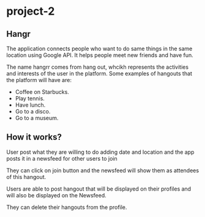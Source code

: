 # project-2

## Hangr

The application connects people who want to do same things in the same location using Google API. It helps people meet new friends and have fun.

The name hangrr comes from hang out, whcikh represents the activities and interests of the user in the platform. Some examples of hangouts that the platform will have are:

- Coffee on Starbucks.
- Play tennis.
- Have lunch.
- Go to a disco.
- Go to a museum.

## How it works?

User post what they are willing to do adding date and location and the app posts it in a newsfeed for other users to join

They can click on join button and the newsfeed will show them as attendees of this hangout.

Users are able to post hangout that will be displayed on their profiles and will also be displayed on the Newsfeed.

They can delete their hangouts from the profile.

